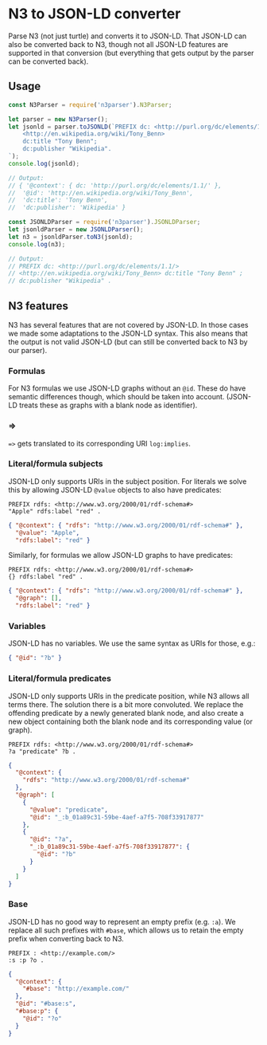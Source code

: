 # N3 to JSON-LD converter

Parse N3 (not just turtle) and converts it to JSON-LD.
That JSON-LD can also be converted back to N3,
though not all JSON-LD features are supported in that conversion
(but everything that gets output by the parser can be converted back).

## Usage

```javascript
const N3Parser = require('n3parser').N3Parser;

let parser = new N3Parser();
let jsonld = parser.toJSONLD(`PREFIX dc: <http://purl.org/dc/elements/1.1/>
    <http://en.wikipedia.org/wiki/Tony_Benn>
    dc:title "Tony Benn";
    dc:publisher "Wikipedia".
`);
console.log(jsonld);

// Output:
// { '@context': { dc: 'http://purl.org/dc/elements/1.1/' },
//  '@id': 'http://en.wikipedia.org/wiki/Tony_Benn',
//  'dc:title': 'Tony Benn',
//  'dc:publisher': 'Wikipedia' }

const JSONLDParser = require('n3parser').JSONLDParser;
let jsonldParser = new JSONLDParser();
let n3 = jsonldParser.toN3(jsonld);
console.log(n3);

// Output:
// PREFIX dc: <http://purl.org/dc/elements/1.1/>
// <http://en.wikipedia.org/wiki/Tony_Benn> dc:title "Tony Benn" ;
// dc:publisher "Wikipedia" .
```

## N3 features
N3 has several features that are not covered by JSON-LD.
In those cases we made some adaptations to the JSON-LD syntax.
This also means that the output is not valid JSON-LD (but can still be converted back to N3 by our parser).

### Formulas
For N3 formulas we use JSON-LD graphs without an `@id`.
These do have semantic differences though, which should be taken into account.
(JSON-LD treats these as graphs with a blank node as identifier).

### =>
`=>` gets translated to its corresponding URI `log:implies`.

### Literal/formula subjects
JSON-LD only supports URIs in the subject position.
For literals we solve this by allowing JSON-LD `@value` objects to also have predicates:
```turtle
PREFIX rdfs: <http://www.w3.org/2000/01/rdf-schema#>
"Apple" rdfs:label "red" .
```
```json
{ "@context": { "rdfs": "http://www.w3.org/2000/01/rdf-schema#" },
  "@value": "Apple",
  "rdfs:label": "red" }
```

Similarly, for formulas we allow JSON-LD graphs to have predicates:
```turtle
PREFIX rdfs: <http://www.w3.org/2000/01/rdf-schema#>
{} rdfs:label "red" .
```
```json
{ "@context": { "rdfs": "http://www.w3.org/2000/01/rdf-schema#" },
  "@graph": [],
  "rdfs:label": "red" }
```

### Variables
JSON-LD has no variables. We use the same syntax as URIs for those, e.g.:
```json
{ "@id": "?b" }
```

### Literal/formula predicates
JSON-LD only supports URIs in the predicate position, while N3 allows all terms there.
The solution there is a bit more convoluted.
We replace the offending predicate by a newly generated blank node,
and also create a new object containing both the blank node and its corresponding value (or graph).

```turtle
PREFIX rdfs: <http://www.w3.org/2000/01/rdf-schema#>
?a "predicate" ?b .
```

```json
{
  "@context": {
    "rdfs": "http://www.w3.org/2000/01/rdf-schema#"
  },
  "@graph": [
    {
      "@value": "predicate",
      "@id": "_:b_01a89c31-59be-4aef-a7f5-708f33917877"
    },
    {
      "@id": "?a",
      "_:b_01a89c31-59be-4aef-a7f5-708f33917877": {
        "@id": "?b"
      }
    }
  ]
}
```

### Base
JSON-LD has no good way to represent an empty prefix (e.g. `:a`).
We replace all such prefixes with `#base`,
which allows us to retain the empty prefix when converting back to N3.

```turtle
PREFIX : <http://example.com/>
:s :p ?o .
```

```json
{
  "@context": {
    "#base": "http://example.com/"
  },
  "@id": "#base:s",
  "#base:p": {
    "@id": "?o"
  }
}
```